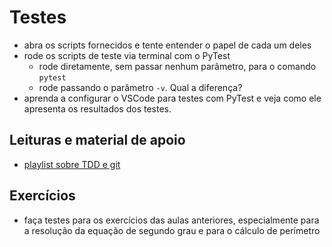 # Testes

- abra os scripts fornecidos e tente entender o papel de cada um deles
- rode os scripts de teste via terminal com o PyTest
  - rode diretamente, sem passar nenhum parâmetro, para o comando `pytest`
  - rode passando o parâmetro `-v`. Qual a diferença?
- aprenda a configurar o VSCode para testes com PyTest e veja como ele apresenta
os resultados dos testes.

## Leituras e material de apoio

- [playlist sobre TDD e git](https://www.youtube.com/watch?v=SB3yRNqP-U4&list=PLW5Kzb6BbGpn-OQCpq-NCYlmiUQWBRa8d)

## Exercícios

- faça testes para os exercícios das aulas anteriores, especialmente para a
resolução da equação de segundo grau e para o cálculo de perímetro
